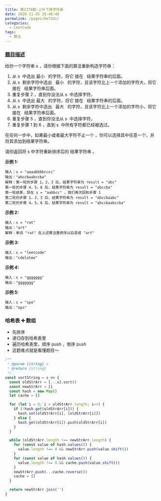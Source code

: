```yaml
---
title: 第1370题-上升下降字符串
date: 2020-11-25 20:40:48
permalink: /pages/be73dc/
categories:
  - LeetCode
tags:
  - 算法
---
```


### [题目描述](https://leetcode-cn.com/problems/increasing-decreasing-string/)

给你一个字符串 <span class="span-shadow">s</span> ，请你根据下面的算法重新构造字符串：

1. 从 s  中选出 最小   的字符，将它 接在   结果字符串的后面。
2. 从 s  剩余字符中选出   最小   的字符，且该字符比上一个添加的字符大，将它 接在   结果字符串后面。
3. 重复步骤 2 ，直到你没法从 s  中选择字符。
4. 从 s  中选出 最大   的字符，将它 接在   结果字符串的后面。
5. 从 s  剩余字符中选出   最大   的字符，且该字符比上一个添加的字符小，将它 接在   结果字符串后面。
6. 重复步骤 5 ，直到你没法从 s  中选择字符。
7. 重复步骤 1 到 6 ，直到 s  中所有字符都已经被选过。

在任何一步中，如果最小或者最大字符不止一个 ，你可以选择其中任意一个，并将其添加到结果字符串。

请你返回将 s 中字符重新排序后的 结果字符串 。

<!-- more -->

**示例 1:**

```
输入：s = "aaaabbbbcccc"
输出："abccbaabccba"
解释：第一轮的步骤 1，2，3 后，结果字符串为 result = "abc"
第一轮的步骤 4，5，6 后，结果字符串为 result = "abccba"
第一轮结束，现在 s = "aabbcc" ，我们再次回到步骤 1
第二轮的步骤 1，2，3 后，结果字符串为 result = "abccbaabc"
第二轮的步骤 4，5，6 后，结果字符串为 result = "abccbaabccba"
```

**示例 2:**

```
输入：s = "rat"
输出："art"
解释：单词 "rat" 在上述算法重排序以后变成 "art"
```

**示例 3:**

```
输入：s = "leetcode"
输出："cdelotee"
```

**示例 4:**

```
输入：s = "ggggggg"
输出："ggggggg"
```

**示例 5:**

```
输入：s = "spo"
输出："ops"
```

### 哈希表 ➕ 数组

- 先排序
- 递归存到哈希表里
- 遍历哈希表里，顺序 push ，倒序 push
- 这题难点就是看懂题目～

```JavaScript
/**
 * @param {string} s
 * @return {string}
 */
const sortString = s => {
  const oldStrArr = [...s].sort()
  const newStrArr = []
  const hash = new Map()
  let cache = []

  for (let i = 0; i < oldStrArr.length; i++) {
    if (!hash.get(oldStrArr[i])) {
      hash.set(oldStrArr[i], [oldStrArr[i]])
    } else {
      hash.get(oldStrArr[i]).push(oldStrArr[i])
    }
  }

  while (oldStrArr.length !== newStrArr.length) {
    for (const value of hash.values()) {
      value.length !== 0 && newStrArr.push(value.shift())
    }
    for (const value of hash.values()) {
      value.length !== 0 && cache.push(value.shift())
    }
    newStrArr.push(...cache.reverse())
    cache = []
  }

  return newStrArr.join('')
}
```

<DynamicImportPhotoSwipe style="width: 445px;"
  :items="[{src: 'https://cdn.jsdelivr.net/gh/zhixiangyao/CDN/images/leetcode/increasing-decreasing-string.png',thumbnail: 'https://cdn.jsdelivr.net/gh/zhixiangyao/CDN/images/leetcode/increasing-decreasing-string.png',w: 445,h: 154}]"
/>
